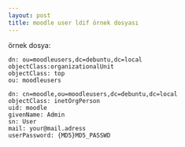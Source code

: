 ```yaml
---
layout: post
title: moodle user ldif örnek dosyası
---
```


örnek dosya:

	dn: ou=moodleusers,dc=debuntu,dc=local
	objectClass:organizationalUnit
	objectClass: top
	ou: moodleusers

	dn: cn=moodle,ou=moodleusers,dc=debuntu,dc=local
	objectClass: inetOrgPerson
	uid: moodle
	givenName: Admin
	sn: User
	mail: your@mail.adress
	userPassword: {MD5}MD5_PASSWD
